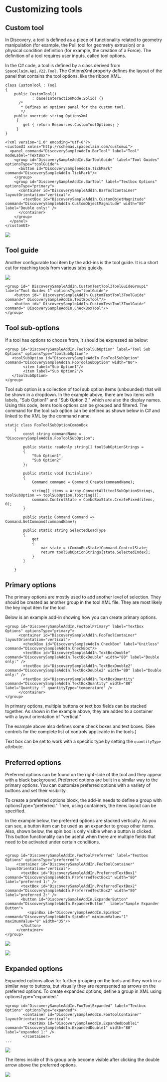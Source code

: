 # Customizing tools

## Custom tool

In Discovery, a tool is defined as a piece of functionality related to geometry manipulation \(for example, the Pull tool for geometry extrusion\) or a physical condition definition \(for example, the creation of a Force\). The definition of a tool requires user inputs, called tool options.

In the C\# code, a tool is defined by a class derived from `SpaceClaim.Api.V22.Tool`. The OptionsXml property defines the layout of the panel that contains the tool options, like the ribbon XML.

``` {#codeblock_rrd_yfg_2vb}
class CustomTool : Tool  
{ 
	public CustomTool() 
			: base(InteractionMode.Solid) {} 
      /* 
       * Defines an options panel for the custom tool. 
       */ 
	public override string OptionsXml  
     { 
		get { return Resources.CustomToolOptions; } 
     } 
}

```

``` {#codeblock_ynj_bgg_2vb}
<?xml version="1.0" encoding="utf-8"?> 
<customUI xmlns="http://schemas.spaceclaim.com/customui"> 
  <panel command="DiscoverySampleAddIn.BarTool" label="Tool" modeLabel="TextBox"> 
    <group id="DiscoverySampleAddIn.BarToolGuide" label="Tool Guides" optionsType="toolGuide"> 
      <button id="DiscoverySampleAddIn.TickMark" command="DiscoverySampleAddIn.TickMark"/> 
    </group> 
    <group id="DiscoverySampleAddIn.BarTool" label="Textbox Options" optionsType="primary"> 
      <container id="DiscoverySampleAddIn.BarToolContainer" layoutOrientation="vertical"> 
        <textBox id="DiscoverySampleAddIn.CustomObjetMagnitude" command="DiscoverySampleAddIn.CustomObjectMagnitude" width="80" label="Double only:" /> 
      </container> 
    </group> 
  </panel> 
</customUI> 
```

![](../../../../images/tool_customization.png)

## Tool guide

Another configurable tool item by the add-ins is the tool guide. It is a short cut for reaching tools from various tabs quickly.

![](../../../../images/tool_customization_tool_guide.png)

``` {#codeblock_kxm_kgg_2vb}
<group id=" DiscoverySampleAddIn.CustomTestTool3ToolGuideGroup1" label="Tool Guides 1" optionsType="toolGuide"> 
	<button id=" DiscoverySampleAddIn.CustomTestTool3ToolGuide" command=" DiscoverySampleAddIn.TextBoxTool"/> 
	<button id=" DiscoverySampleAddIn.CustomTestTool3ToolGuide" command=" DiscoverySampleAddIn.CheckBoxTool"/> 
</group> 
```

## Tool sub-options

If a tool has options to choose from, it should be expressed as below:

``` {#codeblock_xxb_mgg_2vb}
<group id="DiscoverySampleAddIn.FooToolSubOption" label="Tool Sub Options" optionsType="toolSubOption"> 
   <toolSubOption id="DiscoverySampleAddIn.FooToolSubOption" command="DiscoverySampleAddIn.FooToolSubOption" width="80"> 
        <item label="Sub Option1"/> 
        <item label="Sub Option2"/> 
   </toolSubOption> 
</group> 

```

Tool sub option is a collection of tool sub option items \(unbounded\) that will be shown in a dropdown. In the example above, there are two items with labels, "Sub Option1" and "Sub Option 2," which are also the display names. Using this code, items tools options can be grouped and filtered. The command for the tool sub option can be defined as shown below in C\# and linked to the XML by the command name.

``` {#codeblock_f32_5gg_2vb}
static class FooToolSubOptionComboBox 
    { 
        const string commandName = "DiscoverySampleAddIn.FooToolSubOption"; 
  
        public static readonly string[] toolSubOptionStrings = 
        { 
            "Sub Option1", 
            "Sub Option2" 
        }; 
  
        public static void Initialize() 
        { 
            Command command = Command.Create(commandName); 
  
            string[] items = Array.ConvertAll(toolSubOptionStrings, toolSubOption => toolSubOption.ToString()); 
            command.ControlState = ComboBoxState.CreateFixed(items, 0); 
        } 
  
        public static Command Command => Command.GetCommand(commandName); 
  
        public static string SelectedLoadType 
        { 
            get 
            { 
                var state = (ComboBoxState)Command.ControlState; 
                return toolSubOptionStrings[state.SelectedIndex]; 
            } 
        } 
  
    } 
```

## Primary options

The primary options are mostly used to add another level of selection. They should be created as another group in the tool XML file. They are most likely the key input item for the tool.

Below is an example add-in showing how you can create primary options.

``` {#codeblock_nl5_zgg_2vb}
<group id="DiscoverySampleAddIn.FooToolPrimary" label="Textbox Options" optionsType="primary"> 
      <container id="DiscoverySampleAddIn.FooToolContainer" layoutOrientation="vertical"> 
        <checkBox id="DiscoverySampleAddIn.CheckBox" label="Unitless" command="DiscoverySampleAddIn.CheckBox"/> 
        <textBox id="DiscoverySampleAddIn.TextBoxDouble" command="DiscoverySampleAddIn.TextBoxDouble" width="80" label="Double only:" /> 
        <textBox id="DiscoverySampleAddIn.TextBoxDouble2" command="DiscoverySampleAddIn.TextBoxDouble2" width="80" label="Double only:" /> 
        <textBox id="DiscoverySampleAddIn.TextBoxQuantity" command="DiscoverySampleAddIn.TextBoxQuantity" width="80" label="Quantity :" quantityType="temperature" /> 
      </container> 
</group> 

```

In primary options, multiple buttons or text box fields can be stacked together. As shown in the example above, they are added to a container with a layout orientation of "vertical."

The example above also defines some check boxes and text boxes. \(See controls for the complete list of controls applicable in the tools.\)

Text box can be set to work with a specific type by setting the `quantityType` attribute.

## Preferred options

Preferred options can be found on the right-side of the tool and they appear with a black background. Preferred options are built in a similar way to the primary options. You can customize preferred options with a variety of buttons and set their visibility.

To create a preferred options block, the add-in needs to define a group with optionsType="preferred." Then, using containers, the items layout can be specified.

In the example below, the preferred options are stacked vertically. As you can see, a button item can be used as an expander to group other items. Also, shown below, the spin box is only visible when a button is clicked. This button functionality can be useful when there are multiple fields that need to be activated under certain conditions.

``` {#codeblock_vrt_yhg_2vb}

<group id="DiscoverySampleAddIn.FooToolPreferred" label="Textbox Options" optionsType="preferred"> 
     <container id="DiscoverySampleAddIn.FooToolContainer" layoutOrientation="vertical"> 
       <textBox id="DiscoverySampleAddIn.PreferredTextBox1" command="DiscoverySampleAddIn.PreferredTextBox1" width="80" label="preferred 1:" /> 
       <textBox id="DiscoverySampleAddIn.PreferredTextBox2" command="DiscoverySampleAddIn.PreferredTextBox2" width="80" label="preferred 2:" /> 
       <button id="DiscoverySampleAddIn.ExpanderButton" command="DiscoverySampleAddIn.ExpanderButton"  label="Sample Expander Button"> 
       	  <spinBox id="DiscoverySampleAddIn.SpinBox" command="DiscoverySampleAddIn.SpinBox" minimumValue="1" maximumValue="8" width="35"/> 
       </button> 
     </container> 
</group> 
```

![](../../../../images/tool_customization_preferred_options.png)

![](../../../../images/tool_customization_preferred_options_2.png)

## Expanded options

Expanded options allow for further grouping on the tools and they work in a similar way to buttons, but visually they are represented as arrows on the preferred options. To create expanded options, define a group in XML using optionsType="expanded."

``` {#codeblock_yzj_c3g_2vb}
<group id="DiscoverySampleAddIn.FooToolExpanded" label="Textbox Options" optionsType="expanded"> 
        <container id="DiscoverySampleAddIn.FooToolContainer" layoutOrientation="vertical"> 
          <textBox id="DiscoverySampleAddIn.ExpandedDouble1" command="DiscoverySampleAddIn.ExpandedDouble1" width="80" label="expanded 1:" /> 
        </container> 
...
```

![](../../../../images/tool_customization_expanded_options.png)

The items inside of this group only become visible after clicking the double arrow above the preferred options.

![](../../../../images/tool_customization_expanded_options_2.png)

